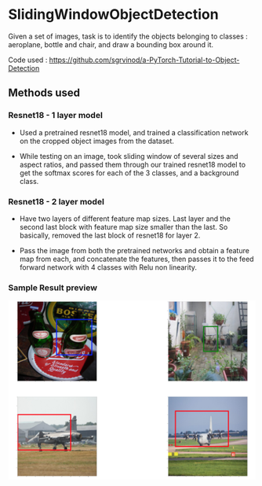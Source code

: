 # SlidingWindowObjectDetection
Given a set of images, task is to identify the objects belonging to classes : aeroplane, bottle and chair, and draw a bounding box around it.

Code used : https://github.com/sgrvinod/a-PyTorch-Tutorial-to-Object-Detection

## Methods used

### Resnet18 - 1 layer model

* Used a pretrained resnet18 model, and trained a classification network on the cropped object images from the dataset.

* While testing on an image, took sliding window of several sizes and aspect ratios, and passed them through our trained resnet18 model to get the softmax scores for each of the 3 classes, and a background class.


### Resnet18 - 2 layer model

* Have two layers of different feature map sizes. Last layer and the second last block with feature map size smaller than the last. So basically, removed the last block of resnet18 for layer 2.

* Pass the image from both the pretrained networks and obtain a feature map from each, and concatenate the features, then passes it to the feed forward network with 4 classes with Relu non linearity.


### Sample Result preview

![](https://github.com/prerit2010/SlidingWindowObjectDetection/blob/master/result.png)
